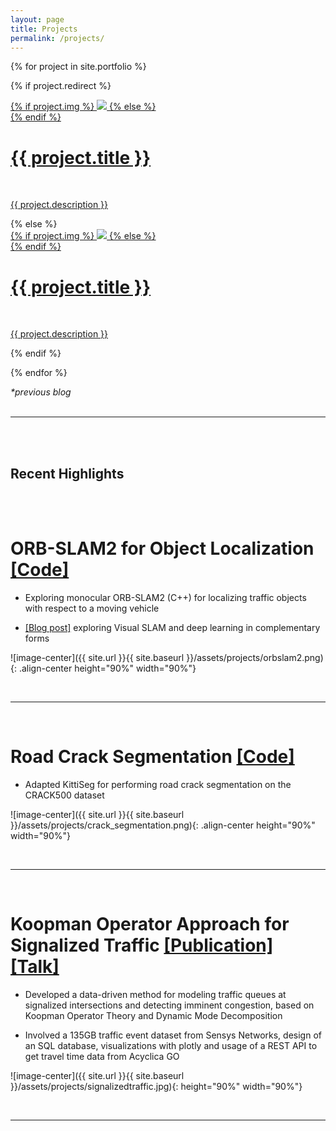 ```yaml
---
layout: page
title: Projects
permalink: /projects/
---
```


{% for project in site.portfolio %}

{% if project.redirect %}
<div class="project">
    <div class="thumbnail">
        <a href="{{ project.redirect }}" target="_blank">
        {% if project.img %}
        <img class="thumbnail" src="{{ project.img }}"/>
        {% else %}
        <div class="thumbnail blankbox"></div>
        {% endif %}    
        <span>
            <h1>{{ project.title }}</h1>
            <br/>
            <p>{{ project.description }}</p>
        </span>
        </a>
    </div>
</div>
{% else %}

<div class="project ">
    <div class="thumbnail">
        <a href="{{ site.baseurl }}{{ project.url }}">
        {% if project.img %}
        <img class="thumbnail" src="{{ project.img }}"/>
        {% else %}
        <div class="thumbnail blankbox"></div>
        {% endif %}    
        <span>
            <h1>{{ project.title }}</h1>
            <br/>
            <p>{{ project.description }}</p>
        </span>
        </a>
    </div>
</div>

{% endif %}

{% endfor %}

_*previous blog_
<br/>
<br/>
<hr/>
<br/>
<br/>

## Recent Highlights

<br/>
<br/>

# **ORB-SLAM2 for Object Localization** [[Code]](https://github.com/lefthandwriter/orbslam2)

- Exploring monocular ORB-SLAM2 (C++) for localizing traffic objects with respect to a moving vehicle

- [[Blog post]](https://lefthandwriter.github.io/vision/2019/03/14/slam-deeplearning.html) exploring Visual SLAM and deep learning in complementary forms

![image-center]({{ site.url }}{{ site.baseurl }}/assets/projects/orbslam2.png){: .align-center height="90%" width="90%"}

<br/>
<hr/>
<br/>

# **Road Crack Segmentation** [[Code]](https://github.com/lefthandwriter/KittiSeg)

- Adapted KittiSeg for performing road crack segmentation on the CRACK500 dataset

![image-center]({{ site.url }}{{ site.baseurl }}/assets/projects/crack_segmentation.png){: .align-center height="90%" width="90%"}

<br/>
<hr/>
<br/>

# **Koopman Operator Approach for Signalized Traffic** [[Publication]](http://coogan.ece.gatech.edu/papers/pdf/ling2018koopman.pdf) [[Talk]](/assets/presentations/koopman-slides-final.pdf)

- Developed a data-driven method for modeling traffic queues at signalized intersections and detecting imminent congestion, based on Koopman Operator Theory and Dynamic Mode Decomposition 

- Involved a 135GB traffic event dataset from Sensys Networks, design of an SQL database, visualizations with plotly and usage of a REST API to get travel time data from Acyclica GO

![image-center]({{ site.url }}{{ site.baseurl }}/assets/projects/signalizedtraffic.jpg){: height="90%" width="90%"}

<br/>
<hr/>
<br/>
